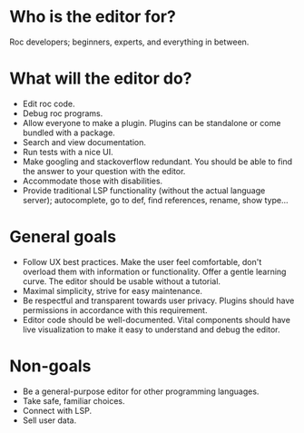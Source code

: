 # Who is the editor for?

Roc developers; beginners, experts, and everything in between.

# What will the editor do?

- Edit roc code.
- Debug roc programs.
- Allow everyone to make a plugin. Plugins can be standalone or come bundled with a package.
- Search and view documentation.
- Run tests with a nice UI.
- Make googling and stackoverflow redundant. You should be able to find the answer to your question with the editor.
- Accommodate those with disabilities.
- Provide traditional LSP functionality (without the actual language server); autocomplete, go to def, find references, rename, show type...

# General goals

- Follow UX best practices. Make the user feel comfortable, don't overload them with information or functionality. Offer a gentle learning curve. The editor should be usable without a tutorial.
- Maximal simplicity, strive for easy maintenance.
- Be respectful and transparent towards user privacy. Plugins should have permissions in accordance with this requirement.
- Editor code should be well-documented. Vital components should have live visualization to make it easy to understand and debug the editor.

# Non-goals

- Be a general-purpose editor for other programming languages.
- Take safe, familiar choices.
- Connect with LSP.
- Sell user data.
